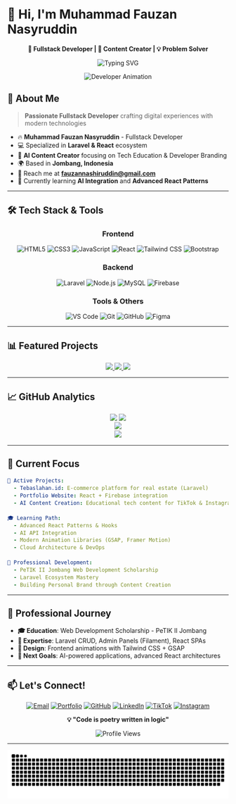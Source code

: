 # 👋 Hi, I'm Muhammad Fauzan Nasyruddin

<div align="center">
  
  **🚀 Fullstack Developer | 🎥 Content Creator | 💡 Problem Solver**
  
  ![Typing SVG](https://readme-typing-svg.demolab.com?font=Fira+Code&size=22&duration=3000&pause=1000&color=00D9FF&center=true&vCenter=true&width=500&lines=Welcome+to+my+GitHub+Profile!;Fullstack+Web+Developer;Laravel+%7C+React+%7C+Tailwind+CSS;Building+Digital+Solutions;Let's+create+something+amazing!)

  <img src="https://media.giphy.com/media/qgQUggAC3Pfv687qPC/giphy.gif" width="400" alt="Developer Animation" />

</div>

## 🚀 About Me

> **Passionate Fullstack Developer** crafting digital experiences with modern technologies

- 🔥 **Muhammad Fauzan Nasyruddin** - Fullstack Developer
- 💻 Specialized in **Laravel & React** ecosystem
- 🎥 **AI Content Creator** focusing on Tech Education & Developer Branding
- 🌍 Based in **Jombang, Indonesia**
- 📧 Reach me at **fauzannashiruddin@gmail.com**
- 🎯 Currently learning **AI Integration** and **Advanced React Patterns**

---

## 🛠️ Tech Stack & Tools

<div align="center">

### Frontend
![HTML5](https://img.shields.io/badge/HTML5-E34F26?style=for-the-badge&logo=html5&logoColor=white)
![CSS3](https://img.shields.io/badge/CSS3-1572B6?style=for-the-badge&logo=css3&logoColor=white)
![JavaScript](https://img.shields.io/badge/JavaScript-F7DF1E?style=for-the-badge&logo=javascript&logoColor=black)
![React](https://img.shields.io/badge/React-20232A?style=for-the-badge&logo=react&logoColor=61DAFB)
![Tailwind CSS](https://img.shields.io/badge/Tailwind_CSS-38B2AC?style=for-the-badge&logo=tailwind-css&logoColor=white)
![Bootstrap](https://img.shields.io/badge/Bootstrap-563D7C?style=for-the-badge&logo=bootstrap&logoColor=white)

### Backend
![Laravel](https://img.shields.io/badge/Laravel-FF2D20?style=for-the-badge&logo=laravel&logoColor=white)
![Node.js](https://img.shields.io/badge/Node.js-43853D?style=for-the-badge&logo=node.js&logoColor=white)
![MySQL](https://img.shields.io/badge/MySQL-00000F?style=for-the-badge&logo=mysql&logoColor=white)
![Firebase](https://img.shields.io/badge/Firebase-039BE5?style=for-the-badge&logo=Firebase&logoColor=white)

### Tools & Others
![VS Code](https://img.shields.io/badge/VS_Code-0078D4?style=for-the-badge&logo=visual%20studio%20code&logoColor=white)
![Git](https://img.shields.io/badge/Git-F05032?style=for-the-badge&logo=git&logoColor=white)
![GitHub](https://img.shields.io/badge/GitHub-100000?style=for-the-badge&logo=github&logoColor=white)
![Figma](https://img.shields.io/badge/Figma-F24E1E?style=for-the-badge&logo=figma&logoColor=white)

</div>

---

## 📊 Featured Projects

<div align="center">
  
  <a href="https://github.com/ojanndev/app-inventory">
    <img src="https://github-readme-stats.vercel.app/api/pin/?username=ojanndev&repo=app-inventory&theme=tokyonight&show_owner=true&hide_border=true&border_radius=10" />
  </a>
  
  <a href="https://github.com/ojanndev/Green-Wakaf">
    <img src="https://github-readme-stats.vercel.app/api/pin/?username=ojanndev&repo=Green-Wakaf&theme=tokyonight&show_owner=true&hide_border=true&border_radius=10" />
  </a>
  
  <a href="https://github.com/ojanndev/web-promptin">
    <img src="https://github-readme-stats.vercel.app/api/pin/?username=ojanndev&repo=web-promptin&theme=tokyonight&show_owner=true&hide_border=true&border_radius=10" />
  </a>

</div>

---

## 📈 GitHub Analytics

<div align="center">
  
  <img height="180em" src="https://github-readme-stats.vercel.app/api?username=ojanndev&show_icons=true&theme=tokyonight&include_all_commits=true&count_private=true&hide_border=true&border_radius=10" />
  
  <img height="180em" src="https://github-readme-stats.vercel.app/api/top-langs/?username=ojanndev&layout=compact&theme=tokyonight&hide_border=true&border_radius=10&langs_count=8" />

</div>

<div align="center">
  
  <img src="https://github-readme-streak-stats.herokuapp.com/?user=ojanndev&theme=tokyonight&hide_border=true&border_radius=10" />

</div>

<div align="center">
  
  <img src="https://github-readme-activity-graph.vercel.app/graph?username=ojanndev&theme=tokyo-night&hide_border=true&border_radius=10" />

</div>

---

## 🎯 Current Focus

```yaml
🚧 Active Projects:
  - Tebaslahan.id: E-commerce platform for real estate (Laravel)
  - Portfolio Website: React + Firebase integration
  - AI Content Creation: Educational tech content for TikTok & Instagram

🎓 Learning Path:
  - Advanced React Patterns & Hooks
  - AI API Integration
  - Modern Animation Libraries (GSAP, Framer Motion)
  - Cloud Architecture & DevOps

💼 Professional Development:
  - PeTIK II Jombang Web Development Scholarship
  - Laravel Ecosystem Mastery
  - Building Personal Brand through Content Creation
```

---

## 🌟 Professional Journey

- **🎓 Education**: Web Development Scholarship - PeTIK II Jombang
- **💼 Expertise**: Laravel CRUD, Admin Panels (Filament), React SPAs
- **🎨 Design**: Frontend animations with Tailwind CSS + GSAP
- **🔮 Next Goals**: AI-powered applications, advanced React architectures

---

## 📫 Let's Connect!

<div align="center">

[![Email](https://img.shields.io/badge/Email-D14836?style=for-the-badge&logo=gmail&logoColor=white)](mailto:ojanndev@gmail.com)
[![Portfolio](https://img.shields.io/badge/Portfolio-FF5722?style=for-the-badge&logo=todoist&logoColor=white)](https://ojanndev.github.io/portofolio-web/)
[![GitHub](https://img.shields.io/badge/GitHub-100000?style=for-the-badge&logo=github&logoColor=white)](https://github.com/ojanndev)
[![LinkedIn](https://img.shields.io/badge/LinkedIn-0077B5?style=for-the-badge&logo=linkedin&logoColor=white)](#)
[![TikTok](https://img.shields.io/badge/TikTok-000000?style=for-the-badge&logo=tiktok&logoColor=white)](#)
[![Instagram](https://img.shields.io/badge/Instagram-E4405F?style=for-the-badge&logo=instagram&logoColor=white)](#)

**💡 "Code is poetry written in logic"**

![Profile Views](https://komarev.com/ghpvc/?username=ojanndev&color=00D9FF&style=for-the-badge)

</div>

---

<div align="center">
  <img src="https://raw.githubusercontent.com/Platane/snk/output/github-contribution-grid-snake.svg" alt="Snake eating my contributions" />
</div>
